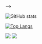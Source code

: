 <!-- <div align=center > -->
<!-- 
테마 모음 주소
스탯
<!-- https://github.com/anuraghazra/github-readme-stats/blob/master/themes/README.md -->
-->
  
<!-- 깃허브 스탯 -->
![GitHub stats](https://github-readme-stats.vercel.app/api?username=juhoon-lee&show_icons=true&theme=tokyonight)

<!-- 사용 언어 -->
[![Top Langs](https://github-readme-stats.vercel.app/api/top-langs/?username=juhoon-lee&layout=compact)](https://github.com/juhoon-lee/github-readme-stats)

<!-- 아이콘 뱃지 -->
<img src="https://img.shields.io/badge/Swift-F05138?style=for-the-badge&logo=Swift&logoColor=FFFFFF"/> <img src="https://img.shields.io/badge/Xcode-3671DD?style=for-the-badge&logo=Xcode&logoColor=white"/> 


<!-- </div> -->
